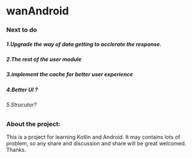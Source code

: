 # wanAndroid

### Next to do
##### 1.Upgrade the way of data getting to acclerate the response.
##### 2.The rest of the user module
##### 3.implement the cache for better user experience
##### 4.Better UI ?
###### 5.Strucutor?  

### About the project:
This is a project for learning Kotlin and Android. It may contains lots of problem, so any share and discussion and share will be great welcomed. Thanks.

